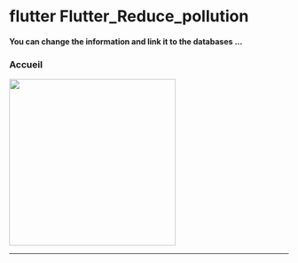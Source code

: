 <h1> flutter Flutter_Reduce_pollution </h1>
<h4> You can change the information and link it to the databases ...</h4> <h3>Accueil</h3> <img src="https://github.com/abenkoula71/flutter-nikz-app-D/blob/main/Screenshot_1642772981.png" width="300" /> <hr>




